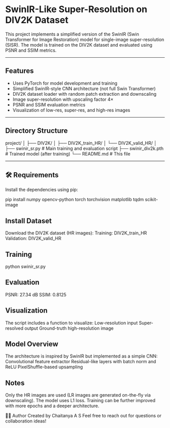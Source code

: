 # SwinIR-Like Super-Resolution on DIV2K Dataset

This project implements a simplified version of the SwinIR (Swin Transformer for Image Restoration) model for single-image super-resolution (SISR). The model is trained on the DIV2K dataset and evaluated using PSNR and SSIM metrics.

---

##  Features

- Uses PyTorch for model development and training
- Simplified SwinIR-style CNN architecture (not full Swin Transformer)
- DIV2K dataset loader with random patch extraction and downscaling
- Image super-resolution with upscaling factor 4×
- PSNR and SSIM evaluation metrics
- Visualization of low-res, super-res, and high-res images

---

##  Directory Structure

project/ │ ├── DIV2K/ │ ├── DIV2K_train_HR/ │ └── DIV2K_valid_HR/ │ ├── swinir_sr.py # Main training and evaluation script ├── swinir_div2k.pth # Trained model (after training) └── README.md # This file


---

## 🛠 Requirements

Install the dependencies using pip:

pip install numpy opencv-python torch torchvision matplotlib tqdm scikit-image


## Install Dataset
Download the DIV2K dataset (HR images):
Training: DIV2K_train_HR
Validation: DIV2K_valid_HR

 ## Training
 python swinir_sr.py

## Evaluation
PSNR: 27.34 dB
SSIM: 0.8125

## Visualization
The script includes a function to visualize:
Low-resolution input
Super-resolved output
Ground-truth high-resolution image

## Model Overview
The architecture is inspired by SwinIR but implemented as a simple CNN:
Convolutional feature extractor
Residual-like layers with batch norm and ReLU
PixelShuffle-based upsampling

## Notes
Only the HR images are used (LR images are generated on-the-fly via downscaling).
The model uses L1 loss.
Training can be further improved with more epochs and a deeper architecture.

🧑‍💻 Author
Created by Chaitanya A S 
Feel free to reach out for questions or collaboration ideas!
